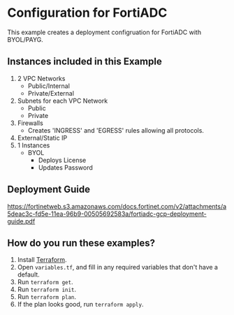 # Configuration for FortiADC

This example creates a deployment configruation for FortiADC with BYOL/PAYG.

## Instances included in this Example

1. 2 VPC Networks
    - Public/Internal
    - Private/External
1. Subnets for each VPC Network
    - Public
    - Private
1. Firewalls
    - Creates 'INGRESS' and 'EGRESS' rules allowing all protocols.
1. External/Static IP
1. 1 Instances
    - BYOL
        - Deploys License
        - Updates Password

## Deployment Guide
https://fortinetweb.s3.amazonaws.com/docs.fortinet.com/v2/attachments/a5deac3c-fd5e-11ea-96b9-00505692583a/fortiadc-gcp-deployment-guide.pdf

## How do you run these examples?

1. Install [Terraform](https://www.terraform.io/).
1. Open `variables.tf`,  and fill in any required variables that don't have a default.
1. Run `terraform get`.
1. Run `terraform init`.
1. Run `terraform plan`.
1. If the plan looks good, run `terraform apply`.
